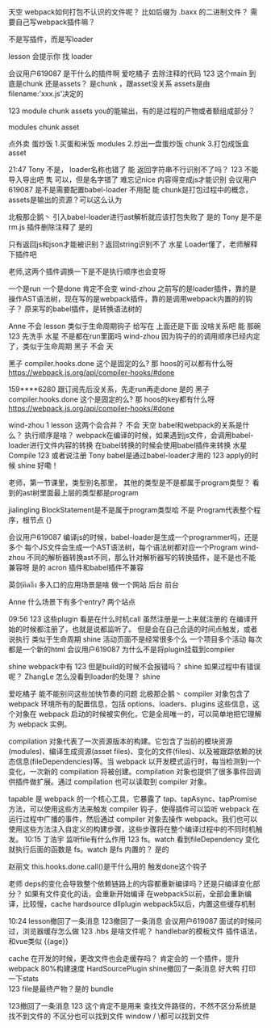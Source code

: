 
天空
webpack如何打包不认识的文件呢？ 
比如后缀为 .baxx 的二进制文件？  需要自己写webpack插件嘛？ 

不是写插件，而是写loader
 
lesson
会提示你 找 loader 



会议用户619087
是干什么的插件啊 
爱吃橘子
去除注释的代码 
123
这个main 到底是chunk 还是assets？ 
是chunk ，跟asset没关系
assets是由
 filename:'xxx.js'决定的
 
123
module chunk assets you的能输出，有的是过程的产物或者额组成部分？ 

modules
chunk
asset

点外卖 蛋炒饭
1.买蛋和米饭 modules
2.炒出一盘蛋炒饭 chunk
3.打包成饭盒 asset



21:47
Tony
不是， loader名称也错了 
能
返回字符串不行识别不了吗？ 
123
不能导入导出吧 
隽
可以，但是名字错了 
难忘记nice
内容得变成js才能识别 
会议用户619087
是不是需要配置babel-loader 不用配
能
chunk是打包过程中的概念，assets是输出的资源？可以这么认为 



北极那企鹅丶
引入babel-loader进行ast解析就应该打包失败了 是的
Tony
是不是rm.js 插件删除注释了 是的


只有返回js和json才能被识别？返回string识别不了 
水星
Loader懂了，老师解释下插件吧 



老师,这两个插件调换一下是不是执行顺序也会变呀 




一个是run 一个是done 肯定不会变 
wind-zhou
之前写的是loader插件，靠的是操作AST语法树，现在写的是webpack插件，靠的是调用webpack内置的的钩子？ 
原来写的babel插件，是转换语法树的

Anne
不会 
lesson
类似于生命周期钩子 给写在 上面还是下面 没啥关系吧 
能
那碗 
123
先洗手 
水星
不是都在run里面吗 
wind-zhou
因为钩子的的调用顺序已经内定了，类似于生命周期 
黑子
不会 
天



黑子
compiler.hooks.done 这个是固定的么? 那 hoos的可以都有什么呀 
https://webpack.js.org/api/compiler-hooks/#done

159****6280
跟订阅先后没关系，先走run再走done 
是的
黑子
compiler.hooks.done 这个是固定的么? 那 hoos的key都有什么呀 
https://webpack.js.org/api/compiler-hooks/#done

wind-zhou
1 
lesson
这两个会合并？ 不会
天空
babel和webpack的关系是什么？ 执行顺序是啥？ 
webpack在编译的时候，如果遇到js文件，会调用babel-loader进行文件内容的转换
在babel转换的时候会使用babel插件来转换
水星
Compile 
123
或者说注册 
Tony
babel是通过babel-loader才用的 
123
apply的时候 
shine
好嘞！ 


老师，第一节课里，类型别名那里，
其他的类型是不是都属于program类型？
看到的ast树里面最上层的类型都是program


jialingling
BlockStatement是不是属于program类型哈
不是 
Program代表整个程序，根节点
{}


会议用户619087
编译js的时候，babel-loader是生成一个programmer吗，还是多个
每个JS文件会生成一个AST语法树，每个语法树都对应一个Program 
wind-zhou
不同的解析器转换ast不同，那么针对解析器写的转换插件，是不是也不能兼容呀 
是的
acron 插件和babel插件不兼容




英剑คิดถึง
多入口的应用场景是啥 
做一个网站
后台
前台

Anne
什么场景下有多个entry? 
两个站点

09:56
123
这些plugin 看是在什么时机call 虽然注册是一上来就注册的 
在编译开始的时候都注册了，也就是说都监听了。
但是会在自己合适的时间点触发，或者说执行
类似于生命周期
shine
活动页面不是经常很多个么 一个项目多个活动 每次都是一个新的html 
会议用户619087
为什么不是将plugin挂载到compiler 



shine
webpack中有 
123
但是build的时候不会报错吗？ 
shine
如果过程中有错误呢？ 
ZhangLe
怎么没看到loader的处理？ 
shine




爱吃橘子
能不能别问这些加快节奏的问题 
北极那企鹅丶
compiler 对象包含了 webpack 环境所有的配置信息，包括 options、loaders、plugins 这些信息，这个对象在 webpack 启动的时候被实例化，它是全局唯一的，可以简单地把它理解为 webpack 实例。

compilation 对象代表了一次资源版本的构建。它包含了当前的模块资源(modules)、编译生成资源(asset files)、变化的文件(files)、以及被跟踪依赖的状态信息(fileDependencies)等。当 webpack 以开发模式运行时，每当检测到一个变化，一次新的 compilation 将被创建。compilation 对象也提供了很多事件回调供插件做扩展。通过 compilation 也可以读取到 compiler 对象。

tapable 是 webpack 的一个核心工具，它暴露了 tap、tapAsync、tapPromise 方法，可以使用这些方法来触发 compiler 钩子，使得插件可以监听 webpack 在运行过程中广播的事件，然后通过 compiler 对象去操作 webpack。我们也可以使用这些方法注入自定义的构建步骤，这些步骤将在整个编译过程中的不同时机触发。 
10:15
丁浩宇
监听file有什么作用 
123
fs。watch 看到fileDependency 变化就执行后面的函数是 fs。watch 是fs 内置的？ 
 是的

赵丽文
this.hooks.done.call()是干什么用的 
触发done这个钩子

老师 deps的变化会导致整个依赖链路上的内容都重新编译吗？还是只编译变化部分？ 
如果有文件变化的话，会重新开始编译 
在webpack5以前，全部会重新编译，比较慢，cache hardsource dllplugin
webpack5以后，内置这些缓存机制 


10:24
lesson撤回了一条消息
123撤回了一条消息
会议用户619087
面试的时候问过，浏览器缓存怎么做 
123
.hbs 是啥文件呢？ 
handlebar的模板文件
插件语法，和vue类似
{{age}}



cache 在开发的时候，更改文件也会走缓存吗？ 
肯定会的
一个插件，提升webpack 80%构建速度 
HardSourcePlugin
shine撤回了一条消息
好大鸭
打印一下stats  
123
file是最终产物？是的 
bundle



123撤回了一条消息
123
这个肯定不是用来 查找文件路径的，不然不区分系统是找不到文件的 
不区分也可以找到文件
window / \都可以找到文件



